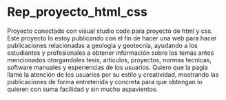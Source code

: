 # Rep_proyecto_html_css
Proyecto conectado con visual studio code para proyecto de html y css. Este proyecto lo estoy publicando con el fin de hacer una web para hacer publicaciones relacionadas a geologia y geotecnia,  ayudando a los estudiantes y profesionales a obtener información sobre los temas antes mencionados otorgandoles tesis, articulos, proyectos,  normas tecnicas, software manuales y esperiencias de los usuarios. Quiero que la pagia llame la atención de los usuarios por su estilo y creatividad, mostrando las publicaciones de forma entretenida y concreta para que obtengan lo quieren con suma facilidad y sin mucho aspavientos.
